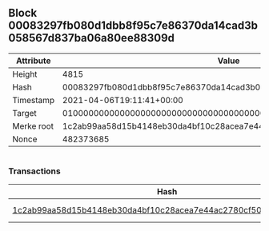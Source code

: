 ## Block 00083297fb080d1dbb8f95c7e86370da14cad3b058567d837ba06a80ee88309d

Attribute | Value
--- | ---
Height | 4815
Hash | 00083297fb080d1dbb8f95c7e86370da14cad3b058567d837ba06a80ee88309d
Timestamp | 2021-04-06T19:11:41+00:00
Target | 0100000000000000000000000000000000000000000000000000000000000000
Merke root | 1c2ab99aa58d15b4148eb30da4bf10c28acea7e44ac2780cf5066f3f3f68e188
Nonce | 482373685

```

```

### Transactions

Hash | Amount
--- | ---
[1c2ab99aa58d15b4148eb30da4bf10c28acea7e44ac2780cf5066f3f3f68e188](1c2ab99aa58d15b4148eb30da4bf10c28acea7e44ac2780cf5066f3f3f68e188.md) | 10.00000000 SKEPTI 
